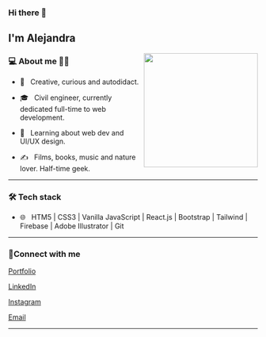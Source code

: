 ### Hi there 👋<h2> I'm Alejandra</h2>

<img align='right' src="https://res.cloudinary.com/dtkdsolsz/image/upload/v1639761590/Mind%20Balance%20App/19acb409-7bbe-4b52-a416-115584007fb1_xnyn6o.jpg" width="230">


<h3>💻 About me 👩‍💻</h3>

- 🤔 &nbsp; Creative, curious and autodidact.

- 🎓 &nbsp; Civil engineer, currently dedicated full-time to web development.

- 🌱 &nbsp; Learning about web dev and UI/UX design.

- ✍️ &nbsp; Films, books, music and nature lover. Half-time geek.

<hr>

<h3>🛠 Tech stack</h3>

- 🌐 &nbsp; HTM5 | CSS3 | Vanilla JavaScript | React.js | Bootstrap | Tailwind | Firebase | Adobe Illustrator | Git

<hr>

<h3>📧Connect with me</h3>

<p align="center">

<a href="https://alejandrasval.github.io/personalportfolio/">Portfolio</a>

<a href="https://www.linkedin.com/in/alejandrasval/">LinkedIn</a>

<a href="https://instagram.com/alejandrasval">Instagram</a>

<a href="mailto:ing.alejandrasanchezv@gmail.com">Email</a>

</p>

<hr>
